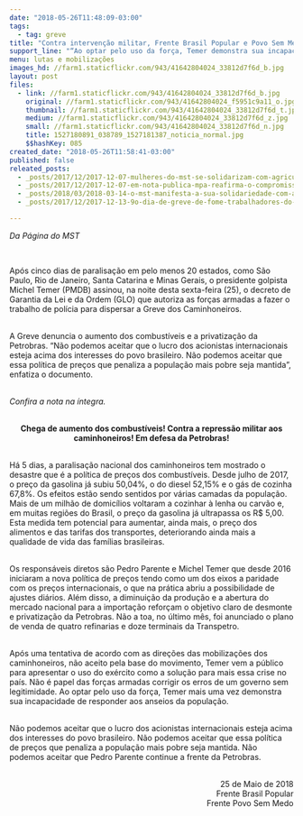 ```yaml
---
date: "2018-05-26T11:48:09-03:00"
tags:
  - tag: greve
title: "Contra intervenção militar, Frente Brasil Popular e Povo Sem Medo se posicionam em defesa da Greve dos Caminhoneiros"
support_line: "“Ao optar pelo uso da força, Temer demonstra sua incapacidade de responder os anseios da população”"
menu: lutas e mobilizações
images_hd: //farm1.staticflickr.com/943/41642804024_33812d7f6d_b.jpg
layout: post
files:
  - link: //farm1.staticflickr.com/943/41642804024_33812d7f6d_b.jpg
    original: //farm1.staticflickr.com/943/41642804024_f5951c9a11_o.jpg
    thumbnail: //farm1.staticflickr.com/943/41642804024_33812d7f6d_t.jpg
    medium: //farm1.staticflickr.com/943/41642804024_33812d7f6d_z.jpg
    small: //farm1.staticflickr.com/943/41642804024_33812d7f6d_n.jpg
    title: 1527180891_038789_1527181387_noticia_normal.jpg
    $$hashKey: 085
created_date: "2018-05-26T11:58:41-03:00"
published: false
releated_posts:
  - _posts/2017/12/2017-12-07-mulheres-do-mst-se-solidarizam-com-agricultoras-e-agricultores-em-greve-de-fome.md
  - _posts/2017/12/2017-12-07-em-nota-publica-mpa-reafirma-o-compromisso-de-luta-e-resistencia-contra-a-reforma-da-previdencia.md
  - _posts/2018/03/2018-03-14-o-mst-manifesta-a-sua-solidariedade-com-a-luta-dos-professores-e-servidores-municipais-de-sao-paulo.md
  - _posts/2017/12/2017-12-13-9o-dia-de-greve-de-fome-trabalhadores-do-campo-e-da-cidade-aderem-a-greve-em-todo-pais.md

---
```

<p><em>Da P&aacute;gina do MST</em></p>

<p>&nbsp;</p>

<p>Ap&oacute;s cinco dias de paralisa&ccedil;&atilde;o em pelo menos 20 estados, como S&atilde;o Paulo, Rio de Janeiro, Santa Catarina e Minas Gerais, o presidente golpista Michel Temer (PMDB) assinou, na noite desta sexta-feira (25), o decreto de Garantia da Lei e da Ordem (GLO) que autoriza as for&ccedil;as armadas a fazer o trabalho de pol&iacute;cia para dispersar a Greve dos Caminhoneiros.</p>

<p><br />
A Greve denuncia o aumento dos combust&iacute;veis e a privatiza&ccedil;&atilde;o da Petrobras. &ldquo;N&atilde;o podemos aceitar que o lucro dos acionistas internacionais esteja acima dos interesses do povo brasileiro. N&atilde;o podemos aceitar que essa pol&iacute;tica de pre&ccedil;os que penaliza a popula&ccedil;&atilde;o mais pobre seja mantida&rdquo;, enfatiza o documento.</p>

<p><br />
<em>Confira a nota na &iacute;ntegra.</em></p>

<p style="text-align: center;"><br />
<strong>Chega de aumento dos combust&iacute;veis! Contra a repress&atilde;o militar aos caminhoneiros! Em defesa da Petrobras!</strong></p>

<p><br />
H&aacute; 5 dias, a paralisa&ccedil;&atilde;o nacional dos caminhoneiros tem mostrado o desastre que &eacute; a pol&iacute;tica de pre&ccedil;os dos combust&iacute;veis. Desde julho de 2017, o pre&ccedil;o da gasolina j&aacute; subiu 50,04%, o do diesel 52,15% e o g&aacute;s de cozinha 67,8%. Os efeitos est&atilde;o sendo sentidos por v&aacute;rias camadas da popula&ccedil;&atilde;o. Mais de um milh&atilde;o de domic&iacute;lios voltaram a cozinhar &agrave; lenha ou carv&atilde;o e, em muitas regi&otilde;es do Brasil, o pre&ccedil;o da gasolina j&aacute; ultrapassa os R$ 5,00. Esta medida tem potencial para aumentar, ainda mais, o pre&ccedil;o dos alimentos e das tarifas dos transportes, deteriorando ainda mais a qualidade de vida das fam&iacute;lias brasileiras.</p>

<p><br />
Os respons&aacute;veis diretos s&atilde;o Pedro Parente e Michel Temer que desde 2016 iniciaram a nova pol&iacute;tica de pre&ccedil;os tendo como um dos eixos a paridade com os pre&ccedil;os internacionais, o que na pr&aacute;tica abriu a possibilidade de ajustes di&aacute;rios. Al&eacute;m disso, a diminui&ccedil;&atilde;o da produ&ccedil;&atilde;o e a abertura do mercado nacional para a importa&ccedil;&atilde;o refor&ccedil;am o objetivo claro de desmonte e privatiza&ccedil;&atilde;o da Petrobras. N&atilde;o a toa, no &uacute;ltimo m&ecirc;s, foi anunciado o plano de venda de quatro refinarias e doze terminais da Transpetro.</p>

<p><br />
Ap&oacute;s uma tentativa de acordo com as dire&ccedil;&otilde;es das mobiliza&ccedil;&otilde;es dos caminhoneiros, n&atilde;o aceito pela base do movimento, Temer vem a p&uacute;blico para apresentar o uso do ex&eacute;rcito como a solu&ccedil;&atilde;o para mais essa crise no pa&iacute;s. N&atilde;o &eacute; papel das for&ccedil;as armadas corrigir os erros de um governo sem legitimidade. Ao optar pelo uso da for&ccedil;a, Temer mais uma vez demonstra sua incapacidade de responder aos anseios da popula&ccedil;&atilde;o.</p>

<p><br />
N&atilde;o podemos aceitar que o lucro dos acionistas internacionais esteja acima dos interesses do povo brasileiro. N&atilde;o podemos aceitar que essa pol&iacute;tica de pre&ccedil;os que penaliza a popula&ccedil;&atilde;o mais pobre seja mantida. N&atilde;o podemos aceitar que Pedro Parente continue a frente da Petrobras.</p>

<p style="text-align: right;"><br />
25 de Maio de 2018<br />
Frente Brasil Popular<br />
Frente Povo Sem Medo</p>
